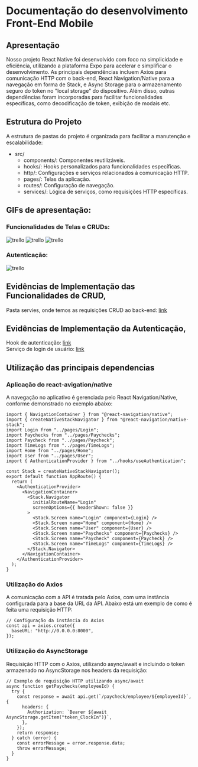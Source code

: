 # Documentação do desenvolvimento Front-End Mobile

## Apresentação
Nosso projeto React Native foi desenvolvido com foco na simplicidade e eficiência, utilizando a plataforma Expo para acelerar e simplificar o desenvolvimento. As principais dependências incluem Axios para comunicação HTTP com o back-end, React Navigation/Native para a navegação em forma de Stack, e Async Storage para o armazenamento seguro do token no "local storage" do dispositivo. Além disso, outras dependências foram incorporadas para facilitar funcionalidades específicas, como decodificação de token, exibição de modais etc.

## Estrutura do Projeto

A estrutura de pastas do projeto é organizada para facilitar a manutenção e escalabilidade:
- src/
  - components/: Componentes reutilizáveis.
  - hooks/: Hooks personalizados para funcionalidades específicas.
  - http/: Configurações e serviços relacionados à comunicação HTTP.
  - pages/: Telas da aplicação.
  - routes/: Configuração de navegação.
  - services/: Lógica de serviços, como requisições HTTP específicas.


## GIFs de apresentação:
### Funcionalidades de Telas e CRUDs:
![trello](img/user.gif)
![trello](img/paycheck.gif)
![trello](img/timelog.gif)

### Autenticação:
![trello](img/autenticacao.gif)

## Evidências de Implementação das Funcionalidades de CRUD,
Pasta servies, onde temos as requisições CRUD ao back-end: [link](/src/frontend/mobile/clockin/src/services)

## Evidências de Implementação da Autenticação,
Hook de autenticação: [link](/src/frontend/mobile/clockin/src/hooks/useAuthentication.js) </br>
Serviço de login de usuário: [link](/src/frontend/mobile/clockin/src/services/userService.js)

## Utilização das principais dependencias
### Aplicação do react-avigation/native
A navegação no aplicativo é gerenciada pelo React Navigation/Native, conforme demonstrado no exemplo abaixo:
```
import { NavigationContainer } from "@react-navigation/native";
import { createNativeStackNavigator } from "@react-navigation/native-stack";
import Login from "../pages/Login";
import Paychecks from "../pages/Paychecks";
import Paycheck from "../pages/Paycheck";
import TimeLogs from "../pages/TimeLogs";
import Home from "../pages/Home";
import User from "../pages/User";
import { AuthenticationProvider } from "../hooks/useAuthentication";

const Stack = createNativeStackNavigator();
export default function AppRoute() {
  return (
    <AuthenticationProvider>
      <NavigationContainer>
        <Stack.Navigator
          initialRouteName="Login"
          screenOptions={{ headerShown: false }}
        >
          <Stack.Screen name="Login" component={Login} />
          <Stack.Screen name="Home" component={Home} />
          <Stack.Screen name="User" component={User} />
          <Stack.Screen name="Paychecks" component={Paychecks} />
          <Stack.Screen name="Paycheck" component={Paycheck} />
          <Stack.Screen name="TimeLogs" component={TimeLogs} />
        </Stack.Navigator>
      </NavigationContainer>
    </AuthenticationProvider>
  );
}
```

### Utilização do Axios
A comunicação com a API é tratada pelo Axios, com uma instância configurada para a base da URL da API. Abaixo está um exemplo de como é feita uma requisição HTTP:
```
// Configuração da instância do Axios
const api = axios.create({
  baseURL: "http://0.0.0.0:8000",
});
```

### Utilização do AsyncStorage
Requisição HTTP com o Axios, utilizando async/await e incluindo o token armazenado no AsyncStorage nos headers da requisição:
```
// Exemplo de requisição HTTP utilizando async/await
async function getPaychecks(employeeId) {
  try {
    const response = await api.get(`/paycheck/employee/${employeeId}`, {
      headers: {
        Authorization: `Bearer ${await AsyncStorage.getItem("token_ClockIn")}`,
      },
    });
    return response;
  } catch (error) {
    const errorMessage = error.response.data;
    throw errorMessage;
  }
}
```
